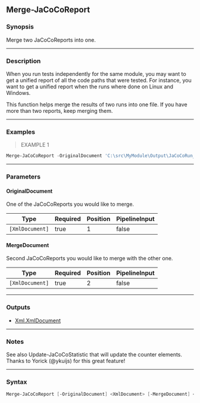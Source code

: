 Merge-JaCoCoReport
------------------

### Synopsis
Merge two JaCoCoReports into one.

---

### Description

When you run tests independently for the same module, you may want to
get a unified report of all the code paths that were tested.
For instance, you want to get a unified report when the runs
where done on Linux and Windows.

This function helps merge the results of two runs into one file.
If you have more than two reports, keep merging them.

---

### Examples
> EXAMPLE 1

```PowerShell
Merge-JaCoCoReport -OriginalDocument 'C:\src\MyModule\Output\JaCoCoRun_linux.xml' -MergeDocument 'C:\src\MyModule\Output\JaCoCoRun_windows.xml'
```

---

### Parameters
#### **OriginalDocument**
One of the JaCoCoReports you would like to merge.

|Type           |Required|Position|PipelineInput|
|---------------|--------|--------|-------------|
|`[XmlDocument]`|true    |1       |false        |

#### **MergeDocument**
Second JaCoCoReports you would like to merge with the other one.

|Type           |Required|Position|PipelineInput|
|---------------|--------|--------|-------------|
|`[XmlDocument]`|true    |2       |false        |

---

### Outputs
* [Xml.XmlDocument](https://learn.microsoft.com/en-us/dotnet/api/System.Xml.XmlDocument)

---

### Notes
See also Update-JaCoCoStatistic that will update the counter elements.
Thanks to Yorick (@ykuijs) for this great feature!

---

### Syntax
```PowerShell
Merge-JaCoCoReport [-OriginalDocument] <XmlDocument> [-MergeDocument] <XmlDocument> [<CommonParameters>]
```
